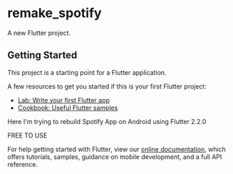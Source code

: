 # remake_spotify

A new Flutter project.

## Getting Started

This project is a starting point for a Flutter application.

A few resources to get you started if this is your first Flutter project:

- [Lab: Write your first Flutter app](https://flutter.dev/docs/get-started/codelab)
- [Cookbook: Useful Flutter samples](https://flutter.dev/docs/cookbook)

Here I'm trying to rebuild Spotify App on Android using Flutter 2.2.0

FREE TO USE

For help getting started with Flutter, view our
[online documentation](https://flutter.dev/docs), which offers tutorials,
samples, guidance on mobile development, and a full API reference.
